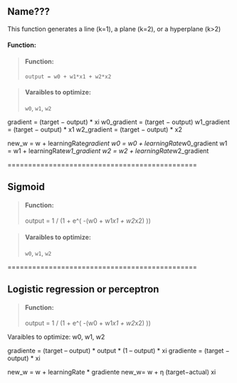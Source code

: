 ## Name???

This function generates a line (k=1), a plane (k=2), or a hyperplane (k>2)

#### Function:
> #### Function:
> `output = w0 + w1*x1 + w2*x2`

> #### Varaibles to optimize:
> `w0`, `w1`, `w2`


gradient = (target − output) *  xi
	w0_gradient = (target − output)
	w1_gradient = (target − output) * x1
	w2_gradient = (target − output) * x2


new_w = w + learningRate*gradient
	w0 = w0 + learningRate*w0_gradient
	w1 = w1 + learningRate*w1_gradient
	w2 = w2 + learningRate*w2_gradient

==============================================

## Sigmoid

> #### Function:
> output = 1 / (1 + e^( -(w0 + w1*x1 + w2*x2) ))

> #### Varaibles to optimize:
> `w0`, `w1`, `w2`

==============================================

## Logistic regression or perceptron

> #### Function:
> output = 1 / (1 + e^( -(w0 + w1*x1 + w2*x2) ))

Varaibles to optimize:
	w0, w1, w2


gradiente = (target – output) * output * (1 – output) * xi
gradiente = (target − output) *  xi


new_w = w + learningRate * gradiente
new_w= w  + η (target−actual) xi